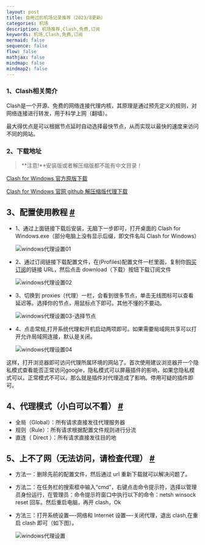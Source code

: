 ```yaml
---
layout: post
title: 自用过的机场记录推荐（2023/8更新）
categories: 机场
description: 机场推荐,Clash,免费,订阅
keywords: 机场,Clash,免费,订阅
mermaid: false
sequence: false
flow: false
mathjax: false
mindmap: false
mindmap2: false
---
```


### 1、Clash相关简介

Clash是一个开源、免费的网络连接代理内核，其原理是通过预先定义的规则，对网络连接进行转发，用于科学上网（翻墙）。      

最大得优点是可以根据节点延时自动选择最快节点，从而实现以最快的速度来访问不同的网站。  


### 2、下载地址  

> **注意!**安装版或者解压缩版都不能有中文目录！   

[Clash for Windows 官方原版下载](https://ghproxy.com/https://github.com/Fndroid/clash_for_windows_pkg/releases/download/0.20.32/Clash.for.Windows.Setup.0.20.32.arm64.exe)

[Clash for Windows 官网 github 解压缩版代理下载](https://ghproxy.com/https://github.com/Fndroid/clash_for_windows_pkg/releases/download/0.20.32/Clash.for.Windows-0.20.32-win.7z)

## 3、配置使用教程 [_#_](https://doc.miyun.app/app/clash-win-detail/#3%E9%85%8D%E7%BD%AE%E4%BD%BF%E7%94%A8%E6%95%99%E7%A8%8B)

- 1、通过上面链接下载后安装，无脑下一步即可，打开桌面的 Clash for Windows.exe（部分电脑上没有显示后缀，即文件名叫 Clash for Windows）
    
    ![windows代理设置01](/images/app/clash-win/clash-win-01.webp)
    
- 2、通过订阅链接下载配置文件，在(Profiles)配置文件一栏里面，复制你[购买订阅](https://www.miyun.la/?code=satgsg&lang=zh&r=doc-app-cfw)的链接 URL，然后点击 download（下载）按钮下载订阅文件
    
    ![windows代理设置02](/images/app/clash-win/clash-win-02.webp)
    
- 3、切换到 proxies（代理）一栏，会看到很多节点，单击无线图标可以查看延迟等。选择你的节点，用鼠标点下即可。其他不懂的不要动。
    
    ![windows代理设置03-选择节点](/images/subimg/cfw/clash-sub2.webp)
    
- 4、点击常规,打开系统代理和开机启动两项即可。如果需要局域网共享可以打开允许局域网连接，默认是关闭。
    
    ![windows代理设置04](/images/app/clash-win/clash-win-04.webp)
    

这样，打开浏览器即可访问代理所属环境的网站了。首次使用建议浏览器开一个隐私模式查看能否正常访问google，隐私模式可以屏蔽插件的影响，如果您隐私模式可以，正常模式不可以，那么就是插件对代理造成了影响。停用可疑的插件即可。

## 4、代理模式（小白可以不看） [_#_](https://doc.miyun.app/app/clash-win-detail/#4%E4%BB%A3%E7%90%86%E6%A8%A1%E5%BC%8F%E5%B0%8F%E7%99%BD%E5%8F%AF%E4%BB%A5%E4%B8%8D%E7%9C%8B)

- 全局（Global）：所有请求直接发往代理服务器
- 规则（Rule）：所有请求根据配置文件规则进行分流
- 直连（ Direct ）：所有请求直接发往目的地

## 5、上不了网（无法访问，请检查代理） [_#_](https://doc.miyun.app/app/clash-win-detail/#5%E4%B8%8A%E4%B8%8D%E4%BA%86%E7%BD%91%E6%97%A0%E6%B3%95%E8%AE%BF%E9%97%AE%E8%AF%B7%E6%A3%80%E6%9F%A5%E4%BB%A3%E7%90%86)

- 方法一：删除先前的配置文件，然后通过 url 重新下载就可以解决问题了。
- 方法二：在任务栏的搜索框中输入“cmd”，右键点击命令提示符，选择以管理员身份运行，在管理员：命令提示符窗口中执行以下的命令：netsh winsock reset 回车。然后重启电脑，再开 clash，Ok
- 方法三：打开系统设置—-网络和 Internet 设置—-关闭代理，退出 clash,在重启 clash 即可（如下图）。
    
    ![windows代理设置](/images/app/clash-win/clash-win-app-last.webp)
